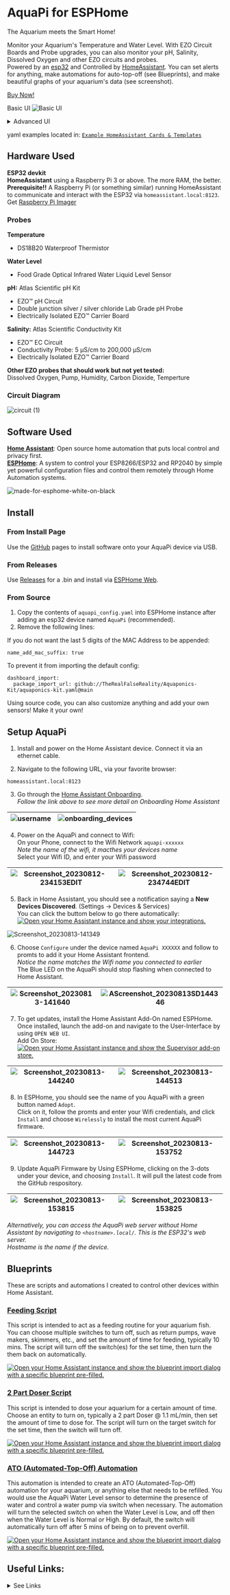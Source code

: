 # AquaPi for ESPHome

The Aquarium meets the Smart Home!  

Monitor your Aquarium's Temperature and Water Level. With EZO Circuit Boards and Probe upgrades, you can also monitor your pH, Salinity, Dissolved Oxygen and other EZO circuits and probes.  
Powered by an [esp32](https://esphome.io/) and Controlled by [HomeAssistant](https://www.home-assistant.io/installation/). You can set alerts for anything, make automations for auto-top-off (see Blueprints), and make beautiful graphs of your aquarium's data (see screenshot).  

[Buy Now!](https://www.capitalcityaquatics.com/store/p/aquapi)

Basic UI
![Basic UI](https://user-images.githubusercontent.com/106857076/236688799-8565d281-13e9-4a98-83ca-60933a509a5e.png)

<details>
<summary>Advanced UI</summary>

| ![Example UI1](https://user-images.githubusercontent.com/106857076/236688777-846e7a3d-2fd2-4e98-8f9c-48cfeec7d34c.png)  | ![Example UI2](https://user-images.githubusercontent.com/106857076/236688759-711f32b8-b182-4808-9adf-8385ac39ba29.png) |
| ------------- | ------------- |

</details>  

yaml examples located in: [`Example HomeAssistant Cards & Templates`](https://github.com/TheRealFalseReality/aquapi/tree/main/Example%20HomeAssistant%20Cards%20%26%20Templates)  

## Hardware Used
**ESP32 devkit**  
**HomeAssistant** using a Raspberry Pi 3 or above. The more RAM, the better.  
**Prerequisite!!** A Raspberry Pi (or something similar) running HomeAssistant to communicate and interact with the ESP32 via `homeassistant.local:8123`.
Get [Raspberry Pi Imager](https://www.raspberrypi.com/software/)

### Probes
**Temperature** 
  - DS18B20 Waterproof Thermistor  
  
**Water Level** 
  - Food Grade Optical Infrared Water Liquid Level Sensor  
  
**pH:** Atlas Scientific pH Kit  
  - EZO™ pH Circuit  
  - Double junction silver / silver chloride Lab Grade pH Probe
  - Electrically Isolated EZO™ Carrier Board

**Salinity:** Atlas Scientific Conductivity Kit  
  - EZO™ EC Circuit  
  - Conductivity Probe: 5 µS/cm to 200,000 µS/cm
  - Electrically Isolated EZO™ Carrier Board

**Other EZO probes that should work but not yet tested:**   
Dissolved Oxygen, Pump, Humidity, Carbon Dioxide, Temperture

### Circuit Diagram

![circuit (1)](https://github.com/TheRealFalseReality/aquapi/assets/106857076/f22f0edb-5a8c-468e-9845-12475a6760d6)

## Software Used  
[**Home Assistant**](https://www.home-assistant.io/): Open source home automation that puts local control and privacy first.   
[**ESPHome**](https://esphome.io/): A system to control your ESP8266/ESP32 and RP2040 by simple yet powerful configuration files and control them remotely through Home Automation systems.

![made-for-esphome-white-on-black](https://github.com/TheRealFalseReality/aquapi/assets/106857076/c68b7da3-17c9-43bf-b8c7-f44acf63eb28)

## Install
### From Install Page
Use the [GitHub](https://therealfalsereality.github.io/aquapi/) pages to install software onto your AquaPi device via USB.  
### From Releases
Use [Releases](https://github.com/TheRealFalseReality/aquapi/releases) for a .bin and install via [ESPHome Web](https://web.esphome.io/).  
### From Source
1. Copy the contents of `aquapi_config.yaml` into ESPHome instance after adding an esp32 device named `AquaPi` (recommended). 
2. Remove the following lines:

If you do not want the last 5 digits of the MAC Address to be appended:
```
name_add_mac_suffix: true
```
To prevent it from importing the default config:
```
dashboard_import:
  package_import_url: github://TheRealFalseReality/Aquaponics-Kit/aquaponics-kit.yaml@main
```
Using source code, you can also customize anything and add your own sensors! Make it your own!

## Setup AquaPi
1. Install and power on the Home Assistant device. Connect it via an ethernet cable.  

2. Navigate to the following URL, via your favorite browser:  
```
homeassistant.local:8123
```

3. Go through the [Home Assistant Onboarding](https://www.home-assistant.io/getting-started/onboarding/).  
*Follow the link above to see more detail on Onboarding Home Assistant*

| ![username](https://github.com/TheRealFalseReality/aquapi/assets/106857076/c42062c5-d0c5-4e4d-89ad-f71d497d9d68) | ![onboarding_devices](https://github.com/TheRealFalseReality/aquapi/assets/106857076/920ac524-c631-43a3-abe0-94bcece49be9) |
| ------------- | ------------- |

4. Power on the AquaPi and connect to Wifi:   
On your Phone, connect to the Wifi Network `aquapi-xxxxxx`  
*Note the name of the wifi, it macthes your devices name*  
Select your Wifi ID, and enter your Wifi password  

 |  ![Screenshot_20230812-234153EDIT](https://github.com/TheRealFalseReality/aquapi/assets/106857076/05102f18-1a1d-4adf-a315-25eeca75935e) | ![Screenshot_20230812-234744EDIT](https://github.com/TheRealFalseReality/aquapi/assets/106857076/4d34a64f-33a5-4af8-8d4a-6eee95dd91c6) |
 | ------------- | ------------- |

5. Back in Home Assistant, you should see a notification saying a **New Devices Discovered**. (Settings -> Devices & Services)  
You can click the buttom below to go there automatically:  
[![Open your Home Assistant instance and show your integrations.](https://my.home-assistant.io/badges/integrations.svg)](https://my.home-assistant.io/redirect/integrations/)

![Screenshot_20230813-141349](https://github.com/TheRealFalseReality/aquapi/assets/106857076/c604c261-1f69-417d-af91-be212a6ead35) 

6. Choose `Configure` under the device named `AquaPi XXXXXX` and follow to promts to add it your Home Assistant frontend.   
*Notice the name matches the Wifi name you connected to earlier*  
The Blue LED on the AquaPi should stop flashing when connected to Home Assistant.

| ![Screenshot_20230813-141640](https://github.com/TheRealFalseReality/aquapi/assets/106857076/338765f1-fed4-41fb-848b-873081df067d) | ![AScreenshot_20230813SD144346](https://github.com/TheRealFalseReality/aquapi/assets/106857076/46bb5ef7-a34f-4778-9715-efb512ed3b04)|
 | ------------- | ------------- |

7. To get updates, install the Home Assistant Add-On named ESPHome. Once installed, launch the add-on and navigate to the User-Interface by using `OPEN WEB UI`.  
Add On Store:  
[![Open your Home Assistant instance and show the Supervisor add-on store.](https://my.home-assistant.io/badges/supervisor_store.svg)](https://my.home-assistant.io/redirect/supervisor_store/)

| ![Screenshot_20230813-144240](https://github.com/TheRealFalseReality/aquapi/assets/106857076/98edbcdc-5f8b-4e2a-bc43-115e3e3e6953) | ![Screenshot_20230813-144513](https://github.com/TheRealFalseReality/aquapi/assets/106857076/02758ba1-5b5d-4ca1-975b-d4870c63788f) |
 | ------------- | ------------- |

8. In ESPHome, you should see the name of you AquaPi with a green button named `Adopt`.  
Click on it, follow the promts and enter your Wifi credentials, and click `Install` and choose `Wirelessly` to install the most current AquaPi firmware.

| ![Screenshot_20230813-144723](https://github.com/TheRealFalseReality/aquapi/assets/106857076/28256b8a-faba-4a17-b9ff-9a5dd1e0b00d) | ![Screenshot_20230813-153752](https://github.com/TheRealFalseReality/aquapi/assets/106857076/e5e198d8-a33e-4942-9cae-be37ee645611) |
 | ------------- | ------------- |
 
9. Update AquaPi Firmware by Using ESPHome, clicking on the 3-dots under your device, and choosing `Install`. It will pull the latest code from the GitHub respository.

| ![Screenshot_20230813-153815](https://github.com/TheRealFalseReality/aquapi/assets/106857076/283b61cc-f258-4176-a053-40e5f810265f) | ![Screenshot_20230813-153825](https://github.com/TheRealFalseReality/aquapi/assets/106857076/7bbd24eb-9d98-49c4-bcac-8dca8e74e37e) |
 | ------------- | ------------- |

*Alternatively, you can access the AquaPi web server without Home Assistant by navigating to `<hostname>.local/`. This is the ESP32's web server.  
Hostname is the name if the device.*

## Blueprints
These are scripts and automations I created to control other devices within Home Assistant.

### [Feeding Script](https://community.home-assistant.io/t/turn-off-switches-to-feed-your-fish-for-a-certain-amount-of-time-then-turn-back-on-aquarium-script/600544)
This script is intended to act as a feeding routine for your aquarium fish. You can choose multiple switches to turn off, such as return pumps, wave makers, skimmers, etc., and set the amount of time for feeding, typically 10 mins. The script will turn off the switch(es) for the set time, then turn the them back on automatically.

[![Open your Home Assistant instance and show the blueprint import dialog with a specific blueprint pre-filled.](https://my.home-assistant.io/badges/blueprint_import.svg)](https://my.home-assistant.io/redirect/blueprint_import/?blueprint_url=https%3A%2F%2Fgist.github.com%2FTheRealFalseReality%2F06d34488d84e81916768129b0398de25)

### [2 Part Doser Script](https://community.home-assistant.io/t/turn-on-a-switch-to-activate-doser-equipment-for-a-certain-amount-of-time-aquarium-script/600546)

This script is intended to dose your aquarium for a certain amount of time. Choose an entity to turn on, typically a 2 part Doser @ 1.1 mL/min, then set the amount of time to dose for. The script will turn on the target switch for the set time, then the switch will turn off.

[![Open your Home Assistant instance and show the blueprint import dialog with a specific blueprint pre-filled.](https://my.home-assistant.io/badges/blueprint_import.svg)](https://my.home-assistant.io/redirect/blueprint_import/?blueprint_url=https%3A%2F%2Fgist.github.com%2FTheRealFalseReality%2F9fd8f929b5f6cc32f6e8a67cd8104941)

### [ATO (Automated-Top-Off) Automation](https://community.home-assistant.io/t/create-ato-automation-control-switches-based-off-binary-sensor-aquarium-automation/600941)

This automation is intended to create an ATO (Automated-Top-Off) automation for your aquarium, or anything else that needs to be refilled. You would use the AquaPi Water Level sensor to determine the presence of water and control a water pump via switch when necessary. The automation will turn the selected switch on when the Water Level is Low, and off then when the Water Level is Normal or High. By default, the switch will automatically turn off after 5 mins of being on to prevent overfill.  

[![Open your Home Assistant instance and show the blueprint import dialog with a specific blueprint pre-filled.](https://my.home-assistant.io/badges/blueprint_import.svg)](https://my.home-assistant.io/redirect/blueprint_import/?blueprint_url=https%3A%2F%2Fgist.github.com%2FTheRealFalseReality%2Feab1edda7c678b8763ecdcddb45f2f1a)

## Useful Links:
<details>
<summary>See Links</summary>

[**HomeAssistant**](https://www.home-assistant.io/installation/)  
[**ESPHome**](https://esphome.io/)  
[**AtlasIoT Installation Guide**](https://files.atlas-scientific.com/How-to-install-Atlas-iot-software.pdf)  
[**EZO Raspberry Pi Sample Code**](https://files.atlas-scientific.com/pi_sample_code.pdf)   
[**EZO pH Circuit Datasheet**](https://files.atlas-scientific.com/pH_EZO_Datasheet.pdf)  
[**EZO EC Circuit Datasheet**](https://files.atlas-scientific.com/EC_EZO_Datasheet.pdf)  


</details>
